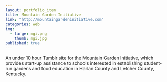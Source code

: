 ```yaml
---
layout: portfolio_item
title: Mountain Garden Initiative
link: "http://mountaingardeninitiative.com"
categories: web
img: 
  - large: mgi.png
    thumb: mgi.jpg
published: true
---
```


An under 10 hour Tumblr site for the Mountain Garden Initiative, which provides start-up assistance to schools interested in establishing student-run gardens and food education in Harlan County and Letcher County, Kentucky.